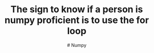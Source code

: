 <center><h1>The sign to know if a person is numpy proficient is to use the for loop </h1><center>
# Numpy
